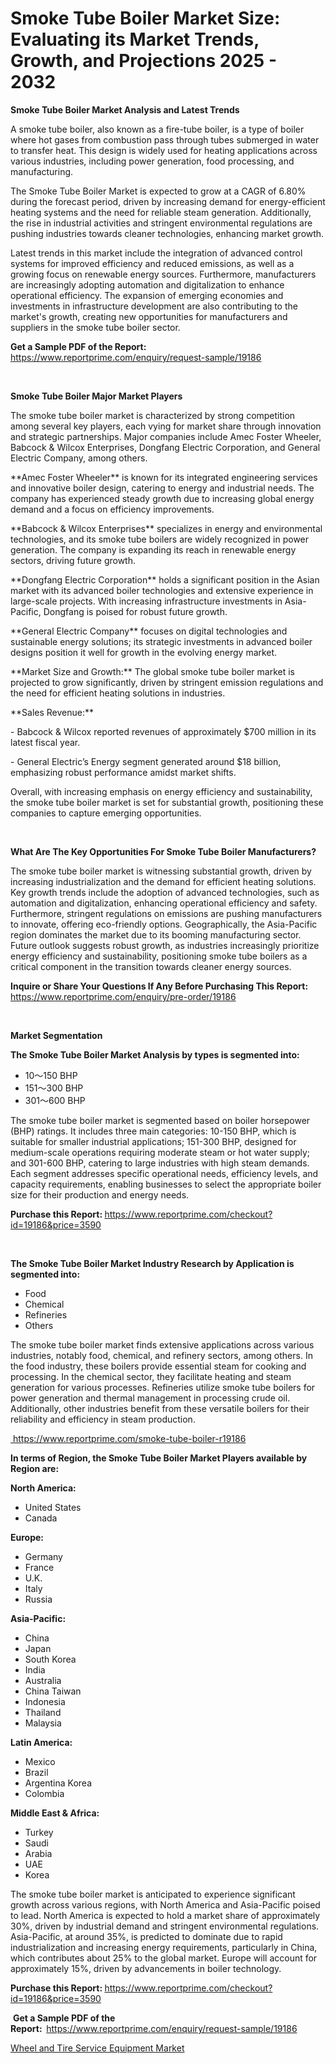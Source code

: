 <p><h1>Smoke Tube Boiler Market Size: Evaluating its Market Trends, Growth, and Projections 2025 - 2032</h1></p><p><strong>Smoke Tube Boiler Market Analysis and Latest Trends</strong></p>
<p><p>A smoke tube boiler, also known as a fire-tube boiler, is a type of boiler where hot gases from combustion pass through tubes submerged in water to transfer heat. This design is widely used for heating applications across various industries, including power generation, food processing, and manufacturing. </p><p>The Smoke Tube Boiler Market is expected to grow at a CAGR of 6.80% during the forecast period, driven by increasing demand for energy-efficient heating systems and the need for reliable steam generation. Additionally, the rise in industrial activities and stringent environmental regulations are pushing industries towards cleaner technologies, enhancing market growth. </p><p>Latest trends in this market include the integration of advanced control systems for improved efficiency and reduced emissions, as well as a growing focus on renewable energy sources. Furthermore, manufacturers are increasingly adopting automation and digitalization to enhance operational efficiency. The expansion of emerging economies and investments in infrastructure development are also contributing to the market's growth, creating new opportunities for manufacturers and suppliers in the smoke tube boiler sector.</p></p>
<p><strong>Get a Sample PDF of the Report:&nbsp;</strong> <a href="https://www.reportprime.com/enquiry/request-sample/19186?utm_campaign=2452&utm_medium=2&utm_source=Github&utm_content=ia&utm_term=19032025&utm_id=smoke-tube-boiler">https://www.reportprime.com/enquiry/request-sample/19186</a></p>
<p>&nbsp;</p>
<p><strong>Smoke Tube Boiler Major Market Players</strong></p>
<p><p>The smoke tube boiler market is characterized by strong competition among several key players, each vying for market share through innovation and strategic partnerships. Major companies include Amec Foster Wheeler, Babcock & Wilcox Enterprises, Dongfang Electric Corporation, and General Electric Company, among others.</p><p>**Amec Foster Wheeler** is known for its integrated engineering services and innovative boiler design, catering to energy and industrial needs. The company has experienced steady growth due to increasing global energy demand and a focus on efficiency improvements. </p><p>**Babcock & Wilcox Enterprises** specializes in energy and environmental technologies, and its smoke tube boilers are widely recognized in power generation. The company is expanding its reach in renewable energy sectors, driving future growth.</p><p>**Dongfang Electric Corporation** holds a significant position in the Asian market with its advanced boiler technologies and extensive experience in large-scale projects. With increasing infrastructure investments in Asia-Pacific, Dongfang is poised for robust future growth.</p><p>**General Electric Company** focuses on digital technologies and sustainable energy solutions; its strategic investments in advanced boiler designs position it well for growth in the evolving energy market.</p><p>**Market Size and Growth:** The global smoke tube boiler market is projected to grow significantly, driven by stringent emission regulations and the need for efficient heating solutions in industries. </p><p>**Sales Revenue:** </p><p>- Babcock & Wilcox reported revenues of approximately $700 million in its latest fiscal year. </p><p>- General Electric’s Energy segment generated around $18 billion, emphasizing robust performance amidst market shifts.</p><p>Overall, with increasing emphasis on energy efficiency and sustainability, the smoke tube boiler market is set for substantial growth, positioning these companies to capture emerging opportunities.</p></p>
<p>&nbsp;</p>
<p><strong>What Are The Key Opportunities For Smoke Tube Boiler Manufacturers?</strong></p>
<p><p>The smoke tube boiler market is witnessing substantial growth, driven by increasing industrialization and the demand for efficient heating solutions. Key growth trends include the adoption of advanced technologies, such as automation and digitalization, enhancing operational efficiency and safety. Furthermore, stringent regulations on emissions are pushing manufacturers to innovate, offering eco-friendly options. Geographically, the Asia-Pacific region dominates the market due to its booming manufacturing sector. Future outlook suggests robust growth, as industries increasingly prioritize energy efficiency and sustainability, positioning smoke tube boilers as a critical component in the transition towards cleaner energy sources.</p></p>
<p><strong>Inquire or Share Your Questions If Any Before Purchasing This Report:</strong> <a href="https://www.reportprime.com/enquiry/pre-order/19186?utm_campaign=2452&utm_medium=2&utm_source=Github&utm_content=ia&utm_term=19032025&utm_id=smoke-tube-boiler">https://www.reportprime.com/enquiry/pre-order/19186</a></p>
<p>&nbsp;</p>
<p><strong>Market Segmentation</strong></p>
<p><strong>The Smoke Tube Boiler Market Analysis by types is segmented into:</strong></p>
<p><ul><li>10～150 BHP</li><li>151～300 BHP</li><li>301～600 BHP</li></ul></p>
<p><p>The smoke tube boiler market is segmented based on boiler horsepower (BHP) ratings. It includes three main categories: 10-150 BHP, which is suitable for smaller industrial applications; 151-300 BHP, designed for medium-scale operations requiring moderate steam or hot water supply; and 301-600 BHP, catering to large industries with high steam demands. Each segment addresses specific operational needs, efficiency levels, and capacity requirements, enabling businesses to select the appropriate boiler size for their production and energy needs.</p></p>
<p><strong>Purchase this Report:&nbsp;</strong><a href="https://www.reportprime.com/checkout?id=19186&price=3590&utm_campaign=2452&utm_medium=2&utm_source=Github&utm_content=ia&utm_term=19032025&utm_id=smoke-tube-boiler">https://www.reportprime.com/checkout?id=19186&price=3590</a></p>
<p>&nbsp;</p>
<p><strong>The Smoke Tube Boiler Market Industry Research by Application is segmented into:</strong></p>
<p><ul><li>Food</li><li>Chemical</li><li>Refineries</li><li>Others</li></ul></p>
<p><p>The smoke tube boiler market finds extensive applications across various industries, notably food, chemical, and refinery sectors, among others. In the food industry, these boilers provide essential steam for cooking and processing. In the chemical sector, they facilitate heating and steam generation for various processes. Refineries utilize smoke tube boilers for power generation and thermal management in processing crude oil. Additionally, other industries benefit from these versatile boilers for their reliability and efficiency in steam production.</p></p>
<p><a href="https://www.reportprime.com/smoke-tube-boiler-r19186?utm_campaign=2452&utm_medium=2&utm_source=Github&utm_content=ia&utm_term=19032025&utm_id=smoke-tube-boiler">&nbsp;https://www.reportprime.com/smoke-tube-boiler-r19186</a></p>
<p><strong>In terms of Region, the Smoke Tube Boiler Market Players available by Region are:</strong></p>
<p>
    <p> <strong> North America: </strong>
        <ul>
            <li>United States</li>
            <li>Canada</li>
        </ul>
        </p> 
    <p> <strong> Europe: </strong>
        <ul>
            <li>Germany</li>
            <li>France</li>
            <li>U.K.</li>
            <li>Italy</li>
            <li>Russia</li>
        </ul>
        </p> 
    <p> <strong> Asia-Pacific: </strong>
        <ul>
            <li>China</li>
            <li>Japan</li>
            <li>South Korea</li>
            <li>India</li>
            <li>Australia</li>
            <li>China Taiwan</li>
            <li>Indonesia</li>
            <li>Thailand</li>
            <li>Malaysia</li>
        </ul>
        </p> 
    <p> <strong> Latin America: </strong>
        <ul>
            <li>Mexico</li>
            <li>Brazil</li>
            <li>Argentina Korea</li>
            <li>Colombia</li>
        </ul>
        </p> 
    <p> <strong> Middle East & Africa: </strong>
        <ul>
            <li>Turkey</li>
            <li>Saudi</li>
            <li>Arabia</li>
            <li>UAE</li>
            <li>Korea</li>
        </ul>
    </p>
    </p>
<p><p>The smoke tube boiler market is anticipated to experience significant growth across various regions, with North America and Asia-Pacific poised to lead. North America is expected to hold a market share of approximately 30%, driven by industrial demand and stringent environmental regulations. Asia-Pacific, at around 35%, is predicted to dominate due to rapid industrialization and increasing energy requirements, particularly in China, which contributes about 25% to the global market. Europe will account for approximately 15%, driven by advancements in boiler technology.</p></p>
<p><strong>Purchase this Report: </strong><a href="https://www.reportprime.com/checkout?id=19186&price=3590&utm_campaign=2452&utm_medium=2&utm_source=Github&utm_content=ia&utm_term=19032025&utm_id=smoke-tube-boiler">https://www.reportprime.com/checkout?id=19186&price=3590</a></p>
<p>&nbsp;<strong>Get a Sample PDF of the Report:&nbsp;&nbsp;</strong><a href="https://www.reportprime.com/enquiry/request-sample/19186?utm_campaign=2452&utm_medium=2&utm_source=Github&utm_content=ia&utm_term=19032025&utm_id=smoke-tube-boiler">https://www.reportprime.com/enquiry/request-sample/19186</a></p>
<p><strong></strong></p>
<p><p><a href="https://github.com/rreynagjysma65/Market-Research-Report-List-1/blob/main/wheel-and-tire-service-equipment-market.md?utm_campaign=2452&utm_medium=2&utm_source=Github&utm_content=ia&utm_term=19032025&utm_id=smoke-tube-boiler">Wheel and Tire Service Equipment Market</a></p></p>